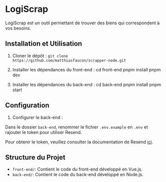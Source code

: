 # LogiScrap

LogiScrap est un outil permettant de trouver des biens qui correspondent à vos besoins.

## Installation et Utilisation

1. Cloner le dépôt : `git clone https://github.com/matthiasfaucon/scrapper-node.git`
2. Installer les dépendances du front-end :
cd front-end
pnpm install
pnpm dev 

3. Installer les dépendances du back-end :
cd back-end
pnpm install
pnpm start

## Configuration

1. Configurer le back-end :

Dans le dossier `back-end`, renommer le fichier `.env.example` en `.env` et rajouter le token pour utiliser Resend.

Pour obtenir le token, veuillez consulter la documentation de Resend [ici](https://resend.com/docs/introduction).

## Structure du Projet

- `front-end/`: Contient le code du front-end développé en Vue.js.
- `back-end/`: Contient le code du back-end développé en Node.js.

